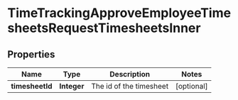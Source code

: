 

# TimeTrackingApproveEmployeeTimesheetsRequestTimesheetsInner


## Properties

| Name | Type | Description | Notes |
|------------ | ------------- | ------------- | -------------|
|**timesheetId** | **Integer** | The id of the timesheet |  [optional] |



